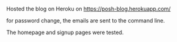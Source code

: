 Hosted the blog on Heroku on https://posh-blog.herokuapp.com/

for password change, the emails are sent to the command line.

The homepage and signup pages were tested.
